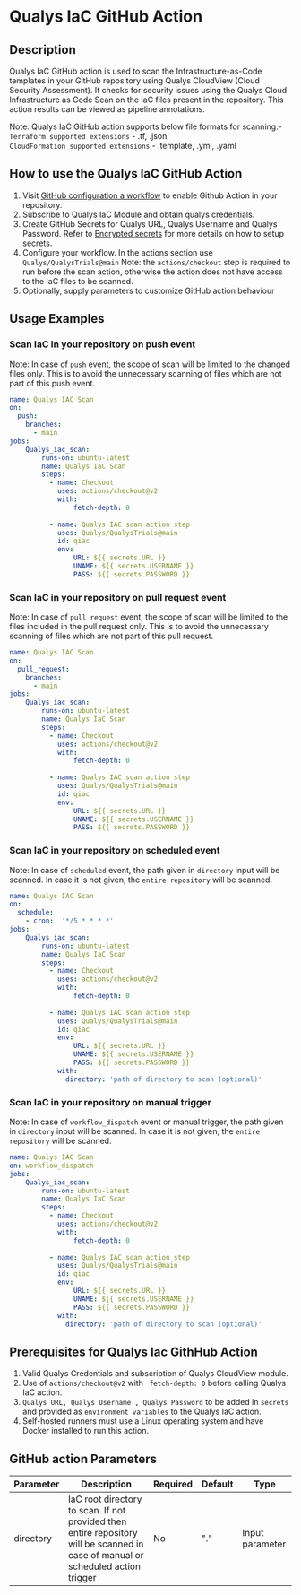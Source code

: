 # Qualys IaC GitHub Action


## Description
Qualys IaC GitHub action is used to scan the Infrastructure-as-Code templates in your GitHub repository using Qualys CloudView (Cloud Security Assessment). It checks for security issues using the Qualys Cloud Infrastructure as Code Scan on the IaC files present in the repository. This action results can be viewed as pipeline annotations.

Note: Qualys IaC GitHub action supports below file formats for scanning:- <br />
`Terraform supported extensions` - .tf, .json <br />
`CloudFormation supported extensions` - .template, .yml, .yaml


## How to use the Qualys IaC GitHub Action

1. Visit [GitHub configuration a workflow](https://help.github.com/en/actions/configuring-and-managing-workflows/configuring-a-workflow) to enable Github Action in your repository.
2. Subscribe to Qualys IaC Module and obtain qualys credentials.
3. Create GitHub Secrets for Qualys URL, Qualys Username and Qualys Password.
Refer to [Encrypted secrets](https://docs.github.com/en/free-pro-team@latest/actions/reference/encrypted-secrets) for more details on how to setup secrets.
4. Configure your workflow. In the actions section use `Qualys/QualysTrials@main`
Note: the `actions/checkout` step is required to run before the scan action, otherwise the action does not have access to the IaC files to be scanned.
5. Optionally, supply parameters to customize GitHub action behaviour

## Usage Examples

### Scan IaC in your repository on push event
Note: In case of `push` event, the scope of scan will be limited to the changed files only. This is to avoid the unnecessary scanning of files which are not part of this push event.
```yaml
name: Qualys IAC Scan 
on:
  push:
    branches:
      - main
jobs:
    Qualys_iac_scan:
        runs-on: ubuntu-latest
        name: Qualys IaC Scan
        steps:
          - name: Checkout
            uses: actions/checkout@v2 
            with:
                fetch-depth: 0
    
          - name: Qualys IAC scan action step
            uses: Qualys/QualysTrials@main
            id: qiac
            env:
                URL: ${{ secrets.URL }}
                UNAME: ${{ secrets.USERNAME }}
                PASS: ${{ secrets.PASSWORD }}
```

### Scan IaC in your repository on pull request event
Note: In case of `pull request` event, the scope of scan will be limited to the files included in the pull request only. This is to avoid the unnecessary scanning of files which are not part of this pull request.
```yaml
name: Qualys IAC Scan 
on:
  pull_request:
    branches:
      - main 
jobs:
    Qualys_iac_scan:
        runs-on: ubuntu-latest
        name: Qualys IaC Scan
        steps:
          - name: Checkout
            uses: actions/checkout@v2 
            with:
                fetch-depth: 0
    
          - name: Qualys IAC scan action step
            uses: Qualys/QualysTrials@main
            id: qiac
            env:
                URL: ${{ secrets.URL }}
                UNAME: ${{ secrets.USERNAME }}
                PASS: ${{ secrets.PASSWORD }}
```

### Scan IaC in your repository on scheduled event
Note: In case of `scheduled` event, the path given in `directory` input will be scanned. In case it is not given, the `entire repository` will be scanned.
```yaml
name: Qualys IAC Scan 
on:
  schedule:
    - cron:  '*/5 * * * *'
jobs:
    Qualys_iac_scan:
        runs-on: ubuntu-latest
        name: Qualys IaC Scan
        steps:
          - name: Checkout
            uses: actions/checkout@v2 
            with:
                fetch-depth: 0
    
          - name: Qualys IAC scan action step
            uses: Qualys/QualysTrials@main
            id: qiac
            env:
                URL: ${{ secrets.URL }}
                UNAME: ${{ secrets.USERNAME }}
                PASS: ${{ secrets.PASSWORD }}
            with:
              directory: 'path of directory to scan (optional)'
```

### Scan IaC in your repository on manual trigger
Note: In case of `workflow_dispatch` event or manual trigger, the path given in `directory` input will be scanned. In case it is not given, the `entire repository` will be scanned.
```yaml
name: Qualys IAC Scan 
on: workflow_dispatch
jobs:
    Qualys_iac_scan:
        runs-on: ubuntu-latest
        name: Qualys IaC Scan
        steps:
          - name: Checkout
            uses: actions/checkout@v2 
            with:
                fetch-depth: 0
    
          - name: Qualys IAC scan action step
            uses: Qualys/QualysTrials@main
            id: qiac
            env:
                URL: ${{ secrets.URL }}
                UNAME: ${{ secrets.USERNAME }}
                PASS: ${{ secrets.PASSWORD }}
            with:
              directory: 'path of directory to scan (optional)'
```

## Prerequisites for Qualys Iac GithHub Action
1. Valid Qualys Credentials and subscription of Qualys CloudView module.
2. Use of `actions/checkout@v2` with ` fetch-depth: 0` before calling Qualys IaC action.
3. `Qualys URL, Qualys Username , Qualys Password` to be added in `secrets` and provided as `environment variables` to the Qualys IaC action.
4. Self-hosted runners must use a Linux operating system and have Docker installed to run this action.

## GitHub action Parameters

| Parameter  | Description | Required | Default | Type |
| -----------| -------------------------------------------------------------------------------------------------------- | ------------- | ------------- | ------------- |
| directory | IaC root directory to scan.  If not provided then entire repository will be scanned in case of manual or scheduled action trigger  | No | "." | Input parameter |
